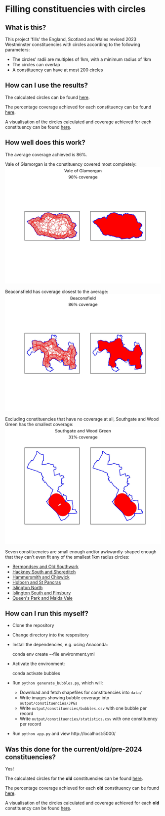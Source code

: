 # Filling constituencies with circles

## What is this?

This project 'fills' the England, Scotland and Wales revised 2023 Westminster constituencies with circles according to the following parameters:
 - The circles' radii are multiples of 1km, with a minimum radius of 1km
 - The circles can overlap
 - A constituency can have at most 200 circles

 ## How can I use the results?

The calculated circles can be found [here](output/constituencies/bubbles.csv).

The percentage coverage achieved for each constituency can be found [here](output/constituencies/statistics.csv).

A visualisation of the circles calculated and coverage achieved for each constituency can be found [here](output/constituencies/JPGs).


## How well does this work?

The average coverage achieved is 86%.

Vale of Glamorgan is the constituency covered most completely:
![Visualisation of the calculated circles and coverage for Vale of Glamorgan](./output/constituencies/JPGs/Vale%20of%20Glamorgan.jpg?raw=true)

Beaconsfield has coverage closest to the average:
![Visualisation of the calculated circles and coverage for Beaconsfield](./output/constituencies/JPGs/Beaconsfield.jpg?raw=true)

Excluding constituencies that have no coverage at all, Southgate and Wood Green has the smallest coverage:
![Visualisation of the calculated circles and coverage for Southgate and Wood Green](./output/constituencies/JPGs/Southgate%20and%20Wood%20Green.jpg?raw=true)

Seven constituencies are small enough and/or awkwardly-shaped enough that they can't even fit any of the smallest 1km radius circles:
 - [Bermondsey and Old Southwark](./output/constituencies/JPGs/Bermondsey%20and%20Old%20Southwark.jpg)
 - [Hackney South and Shoreditch](./output/constituencies/JPGs/Hackney%20South%20and%20Shoreditch.jpg)
 - [Hammersmith and Chiswick](./output/constituencies/JPGs/Hammersmith%20and%20Chiswick.jpg)
 - [Holborn and St Pancras](./output/constituencies/JPGs/Holborn%20and%20St%20Pancras.jpg)
 - [Islington North](./output/constituencies/JPGs/Islington%20North.jpg)
 - [Islington South and Finsbury](./output/constituencies/JPGs/Islington%20South%20and%20Finsbury.jpg)
 - [Queen's Park and Maida Vale](./output/constituencies/JPGs/Queen's%20Park%20and%20Maida%20Vale.jpg)


 ## How can I run this myself?

  - Clone the repository
  - Change directory into the respository
  - Install the dependencies, e.g. using Anaconda:

      conda env create --file environment.yml

  - Activate the environment:

      conda activate bubbles

  - Run `python generate_bubbles.py`, which will:
    - Download and fetch shapefiles for constituencies into `data/`
    - Write images showing bubble coverage into `output/constituencies/JPGs`
    - Write `output/constituencies/bubbles.csv` with one bubble per record
    - Write `output/constituencies/statistics.csv` with one constituency per record

  - Run `python app.py` and view http://localhost:5000/

 ## Was this done for the current/old/pre-2024 constituencies?

 Yes!

The calculated circles for the **old** constituencies can be found [here](https://github.com/12v/boundary-bubbler/blob/old_constituencies/output/old-bubbles.csv).

The percentage coverage achieved for each **old** constituency can be found [here](https://github.com/12v/boundary-bubbler/blob/old_constituencies/output/old-statistics.csv).

A visualisation of the circles calculated and coverage achieved for each **old** constituency can be found [here](https://github.com/12v/boundary-bubbler/tree/old_constituencies/output/constituencies/JPGs).
